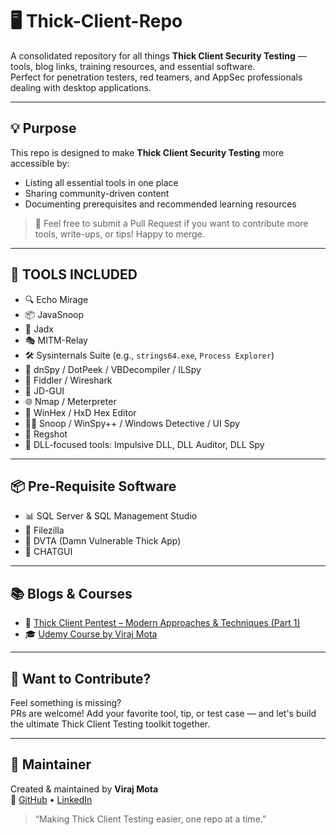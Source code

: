 # 🖥️ Thick-Client-Repo

A consolidated repository for all things **Thick Client Security Testing** — tools, blog links, training resources, and essential software.  
Perfect for penetration testers, red teamers, and AppSec professionals dealing with desktop applications.

---

## 💡 Purpose

This repo is designed to make **Thick Client Security Testing** more accessible by:
- Listing all essential tools in one place
- Sharing community-driven content
- Documenting prerequisites and recommended learning resources

> 🙌 Feel free to submit a Pull Request if you want to contribute more tools, write-ups, or tips! Happy to merge.

---

## 🧰 TOOLS INCLUDED

- 🔍 Echo Mirage
- 📦 JavaSnoop
- 📂 Jadx
- 🎭 MITM-Relay
- 🛠️ Sysinternals Suite (e.g., `strings64.exe`, `Process Explorer`)
- 🐍 dnSpy / DotPeek / VBDecompiler / ILSpy
- 🐸 Fiddler / Wireshark
- 🧪 JD-GUI
- 🌐 Nmap / Meterpreter
- 🧬 WinHex / HxD Hex Editor
- 🕵️‍♂️ Snoop / WinSpy++ / Windows Detective / UI Spy
- 🔧 Regshot
- 👀 DLL-focused tools: Impulsive DLL, DLL Auditor, DLL Spy

---

## 📦 Pre-Requisite Software

- 📊 SQL Server & SQL Management Studio
- 📁 Filezilla
- 🧪 DVTA (Damn Vulnerable Thick App)
- 💬 CHATGUI

---

## 📚 Blogs & Courses

- 📝 [Thick Client Pentest – Modern Approaches & Techniques (Part 1)](https://infosecwriteups.com/thick-client-pentest-modern-approaches-and-techniques-part-1-7bb0f5f28e8e)
- 🎓 [Udemy Course by Viraj Mota](https://www.udemy.com/user/viraj-kishor-mota-3/)

---

## 🙋 Want to Contribute?

Feel something is missing?  
PRs are welcome! Add your favorite tool, tip, or test case — and let's build the ultimate Thick Client Testing toolkit together.

---

## 👤 Maintainer

Created & maintained by **Viraj Mota**  
🔗 [GitHub](https://github.com/VirajRecon) • [LinkedIn](https://linkedin.com/in/viraj-mota)

> “Making Thick Client Testing easier, one repo at a time.”
